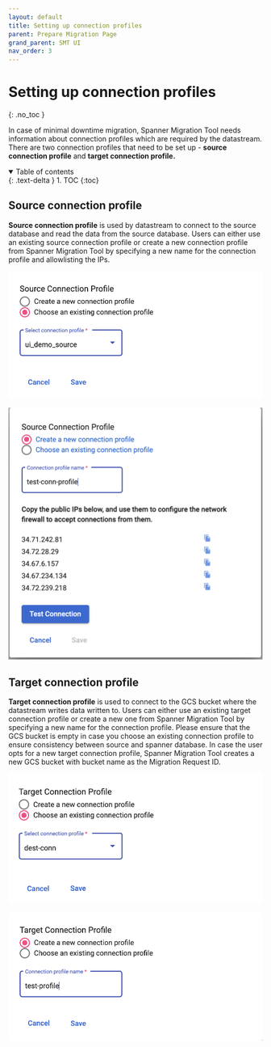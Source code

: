 ```yaml
---
layout: default
title: Setting up connection profiles
parent: Prepare Migration Page
grand_parent: SMT UI
nav_order: 3
---
```


# Setting up connection profiles
{: .no_toc }

In case of minimal downtime migration, Spanner Migration Tool needs information about connection profiles which are required by the datastream. There are two connection profiles that need to be set up - **source connection profile** and **target connection profile.**

<details open markdown="block">
  <summary>
    Table of contents
  </summary>
  {: .text-delta }
1. TOC
{:toc}
</details>

## Source connection profile

**Source connection profile** is used by datastream to connect to the source database and read the data from the source database. Users can either use an existing source connection profile or create a new connection profile from Spanner Migration Tool by specifying a new name for the connection profile and allowlisting the IPs.

![](../assets/asset-79x00z9xt7.png)

![](../assets/asset-okr3ditazlp.png)

## Target connection profile

**Target connection profile** is used to connect to the GCS bucket where the datastream writes data written to. Users can either use an existing target connection profile or create a new one from Spanner Migration Tool by specifying a new name for the connection profile. Please ensure that the GCS bucket is empty in case you choose an existing connection profile to ensure consistency between source and spanner database. In case the user opts for a new target connection profile, Spanner Migration Tool creates a new GCS bucket with bucket name as the Migration Request ID.

![](../assets/asset-lxybfzd2cpm.png)

![](../assets/asset-ja7bcor0lt8.png)